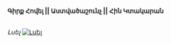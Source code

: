 **Գիրք Հովել || Աստվածաշունչ || Հին Կտակարան**

\
_Լսել_
[![Լսել](https://steamuserimages-a.akamaihd.net/ugc/364031285151936384/CABEA5103DFCCC0F86EE38B0C40C8E0B55814C9B/?imw=512&imh=512&ima=fit&impolicy=Letterbox&imcolor=%23000000&letterbox=true)](https://www.youtube.com/watch?v=URyiIR6qVqU&list=PLiqVN24ARkiVBupsD0XQso9mn_MtgQoBl&index=26)
